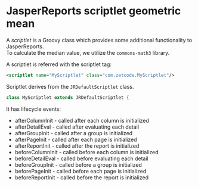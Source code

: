 # JasperReports scriptlet geometric mean 

A *scriptlet* is a Groovy class which provides some additional functionality to JasperReports.  
To calculate the median value, we utilize the `commons-math3` library.   

A scriptlet is referred with the scriptlet tag:  

```xml
<scriptlet name="MyScriptlet" class="com.zetcode.MyScriptlet"/>
```

Scriptlet derives from the `JRDefaultScriptlet` class. 

```groovy
class MyScriptlet extends JRDefaultScriptlet {
```

It has lifecycle events:  

* afterColumnInit - called after each column is initialized
* afterDetailEval - called after evaluating each detail
* afterGroupInit - called after a group is initialized
* afterPageInit - called after each page is initialized
* afterReportInit - called after the report is initialized
* beforeColumnInit - called before each column is initialized
* beforeDetailEval - called before evaluating each detail
* beforeGroupInit - called before a group is initialized
* beforePageInit - called before each page is initialized
* beforeReportInit - called before the report is initialized
